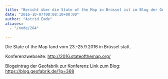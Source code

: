 ```yaml
---
title: "Bericht über die State of the Map in Brüssel ist im Blog der Geofabrik"
date: "2016-10-07T08:08:10+00:00"
author: "Astrid Emde"
aliases:
  - "/node/284"

---
```


Die State of the Map fand  vom 23.-25.9.2016 in Brüssel statt.

Konferenzwebseite: http://2016.stateofthemap.org/

Blogeintrag der Geofabrik zur Konferenz
Link zum Blog: https://blog.geofabrik.de/?p=368
